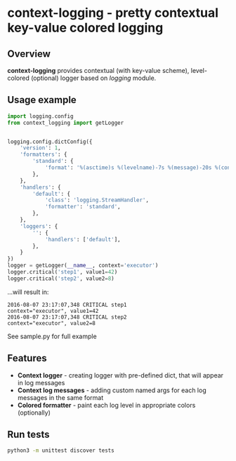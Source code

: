 # context-logging - pretty contextual key-value colored logging

## Overview

**context-logging** provides contextual (with key-value scheme), level-colored (optional) logger based on _logging_ module.

## Usage example

```python
import logging.config
from context_logging import getLogger


logging.config.dictConfig({
    'version': 1,
    'formatters': {
        'standard': {
            'format': '%(asctime)s %(levelname)-7s %(message)-20s %(context)s',
        },
    },
    'handlers': {
        'default': {
            'class': 'logging.StreamHandler',
            'formatter': 'standard',
        },
    },
    'loggers': {
        '': {
            'handlers': ['default'],
        },
    }
})
logger = getLogger(__name__, context='executor')
logger.critical('step1', value1=42)
logger.critical('step2', value2=8)
```
...will result in:

```
2016-08-07 23:17:07,348 CRITICAL step1                context="executor", value1=42
2016-08-07 23:17:07,348 CRITICAL step2                context="executor", value2=8
```

See sample.py for full example

## Features

 * **Context logger** - creating logger with pre-defined dict, that will appear in log messages
 * **Context log messages** - adding custom named args for each log messages in the same format
 * **Colored formatter** - paint each log level in appropriate colors (optionally)

## Run tests

```bash
python3 -m unittest discover tests
```
